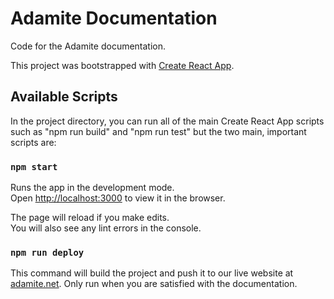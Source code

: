 # Adamite Documentation

Code for the Adamite documentation.

This project was bootstrapped with [Create React App](https://github.com/facebook/create-react-app).

## Available Scripts

In the project directory, you can run all of the main Create React App scripts such as "npm run build" and "npm run test" but the two main, important scripts are:

### `npm start`

Runs the app in the development mode.\
Open [http://localhost:3000](http://localhost:3000) to view it in the browser.

The page will reload if you make edits.\
You will also see any lint errors in the console.

### `npm run deploy`

This command will build the project and push it to our live website at [adamite.net](https://adamite.net). Only run when you are satisfied with the documentation.
